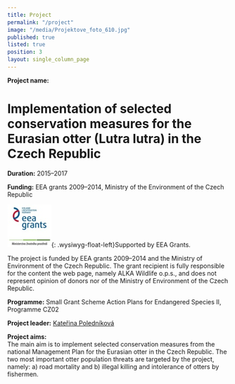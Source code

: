```yaml
---
title: Project
permalink: "/project"
image: "/media/Projektove_foto_610.jpg"
published: true
listed: true
position: 3
layout: single_column_page
---
```

**Project name:**

# Implementation of selected conservation measures for the Eurasian otter (Lutra lutra) in the Czech Republic

**Duration:** 2015–2017

**Funding:** EEA grants 2009–2014, Ministry of the Environment of the
Czech Republic

![](/media/loga_mgs_stojato_100.jpg){: .wysiwyg-float-left}Supported
by EEA Grants.

The project is funded by EEA grants 2009–2014 and the Ministry of
Environment of the Czech Republic. The grant recipient is fully
responsible for the content the web page, namely ALKA Wildlife o.p.s.,
and does not represent opinion of donors nor of the Ministry of
Environment of the Czech Republic.

**Programme:** Small Grant Scheme Action Plans for Endangered Species
II, Programme CZ02

**Project leader:** [Kateřina
Poledníková](mailto:katerina.polednikova@alkawildlife.eu)

**Project aims:**  
The main aim is to implement selected conservation measures from the
national Management Plan for the Eurasian otter in the Czech Republic.
The two most important otter population threats are targeted by the
project, namely: a) road mortality and b) illegal killing and
intolerance of otters by fishermen.
